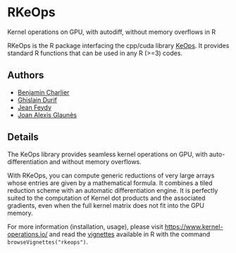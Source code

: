 # RKeOps

Kernel operations on GPU, with autodiff, without memory overflows in R

RKeOps is the R package interfacing the cpp/cuda library 
[KeOps](https://www.kernel-operations.io/). It provides 
standard R functions that can be used in any R (>=3) codes.

## Authors
- [Benjamin Charlier](http://imag.umontpellier.fr/~charlier/)
- [Ghislain Durif](https://gdurif.perso.math.cnrs.fr/)
- [Jean Feydy](https://www.math.ens.fr/~feydy/)
- [Joan Alexis Glaunès](https://www.mi.parisdescartes.fr/~glaunes/)

## Details
The KeOps library provides seamless kernel operations on GPU, with 
auto-differentiation and without memory overflows.

With RKeOps, you can compute generic reductions of very large arrays whose 
entries are given by a mathematical formula. It combines a tiled reduction 
scheme with an automatic differentiation engine. It is perfectly suited to 
the computation of Kernel dot products and the associated gradients, even 
when the full kernel matrix does not fit into the GPU memory.

For more information (installation, usage), please visit 
<https://www.kernel-operations.io/> and read the [vignettes](rkeops/vignettes) 
available in R with the command `browseVignettes("rkeops")`.